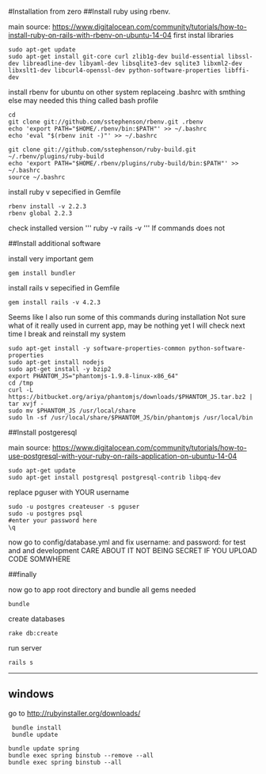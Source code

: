 #Installation from zero
##Install ruby using rbenv.


main source:  https://www.digitalocean.com/community/tutorials/how-to-install-ruby-on-rails-with-rbenv-on-ubuntu-14-04
first instal libraries
```
sudo apt-get update
sudo apt-get install git-core curl zlib1g-dev build-essential libssl-dev libreadline-dev libyaml-dev libsqlite3-dev sqlite3 libxml2-dev libxslt1-dev libcurl4-openssl-dev python-software-properties libffi-dev
```

install rbenv
for ubuntu on other system replaceing .bashrc with smthing else may needed this thing called bash profile
```
cd
git clone git://github.com/sstephenson/rbenv.git .rbenv
echo 'export PATH="$HOME/.rbenv/bin:$PATH"' >> ~/.bashrc
echo 'eval "$(rbenv init -)"' >> ~/.bashrc

git clone git://github.com/sstephenson/ruby-build.git ~/.rbenv/plugins/ruby-build
echo 'export PATH="$HOME/.rbenv/plugins/ruby-build/bin:$PATH"' >> ~/.bashrc
source ~/.bashrc
```

install ruby v sepecified in Gemfile
```
rbenv install -v 2.2.3
rbenv global 2.2.3
```

check installed version
'''
ruby -v
rails -v
'''
If commands does not

##Install additional software

install very important gem


```
gem install bundler
```

install rails v sepecified in Gemfile
```
gem install rails -v 4.2.3
```


Seems like I also run some of this commands during installation
Not sure what of it really used in current app, may be nothing yet
I will check next time I break and reinstall my system
```
sudo apt-get install -y software-properties-common python-software-properties
sudo apt-get install nodejs
sudo apt-get install -y bzip2
export PHANTOM_JS="phantomjs-1.9.8-linux-x86_64"
cd /tmp
curl -L https://bitbucket.org/ariya/phantomjs/downloads/$PHANTOM_JS.tar.bz2 | tar xvjf -
sudo mv $PHANTOM_JS /usr/local/share
sudo ln -sf /usr/local/share/$PHANTOM_JS/bin/phantomjs /usr/local/bin
```
##Install postgeresql

main source: https://www.digitalocean.com/community/tutorials/how-to-use-postgresql-with-your-ruby-on-rails-application-on-ubuntu-14-04
```
sudo apt-get update
sudo apt-get install postgresql postgresql-contrib libpq-dev
```
replace pguser with YOUR username
```
sudo -u postgres createuser -s pguser
sudo -u postgres psql
#enter your password here
\q
```
now go to config/database.yml and fix username: and password: for test and and development CARE ABOUT IT NOT BEING SECRET IF YOU UPLOAD CODE SOMWHERE


##finally

now go to app root directory and bundle all gems needed
```
bundle
```

create databases
```
rake db:create
```

run server
```
rails s
```


-------
 ## windows



 go to http://rubyinstaller.org/downloads/
```
 bundle install
 bundle update
```
```
bundle update spring
bundle exec spring binstub --remove --all
bundle exec spring binstub --all
```
